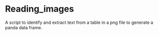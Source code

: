 # Reading_images
A script to identify and extract text from a table in a png file to generate a panda data frame.
